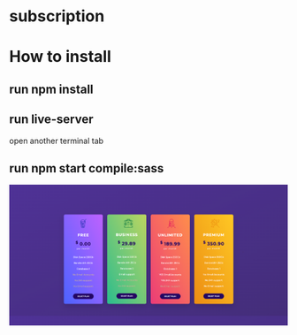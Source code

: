 # subscription
 # How to install
 run npm install
 ------------
 run live-server 
 ----------------
 open another terminal tab  
 
 run npm start compile:sass
 ---------------------------
![alt text](https://raw.githubusercontent.com/trey-rosius/subscription/master/img/subscription.png)
